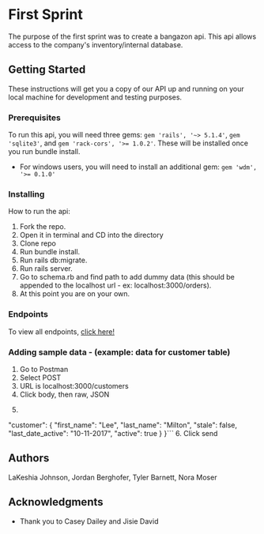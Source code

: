 # First Sprint

The purpose of the first sprint was to create a bangazon api. This api allows access to the company's inventory/internal database.

## Getting Started

These instructions will get you a copy of our API up and running on your local machine for development and testing purposes.

### Prerequisites

To run this api, you will need three gems: ```gem 'rails', '~> 5.1.4'```, ```gem 'sqlite3'```, and ```gem 'rack-cors', '>= 1.0.2'```. 
These will be installed once you run bundle install.

* For windows users, you will need to install an additional gem: ```gem 'wdm', '>= 0.1.0'```

### Installing

How to run the api:

1. Fork the repo.
2. Open it in terminal and CD into the directory
3. Clone repo
4. Run bundle install.
5. Run rails db:migrate.
6. Run rails server.
7. Go to schema.rb and find path to add dummy data (this should be appended to the localhost url - ex: localhost:3000/orders).
8. At this point you are on your own. 

### Endpoints
To view all endpoints, [click here!](Endpoints.md)

### Adding sample data - (example: data for customer table)
1. Go to Postman
2. Select POST
3. URL is localhost:3000/customers
4. Click body, then raw, JSON 
5. ```{
 "customer": {
    "first_name": "Lee",
    "last_name": "Milton",
    "stale": false,
    "last_date_active": "10-11-2017",
    "active": true
    }
 }```
 6. Click send

## Authors

LaKeshia Johnson, Jordan Berghofer, Tyler Barnett, Nora Moser

## Acknowledgments

* Thank you to Casey Dailey and Jisie David

